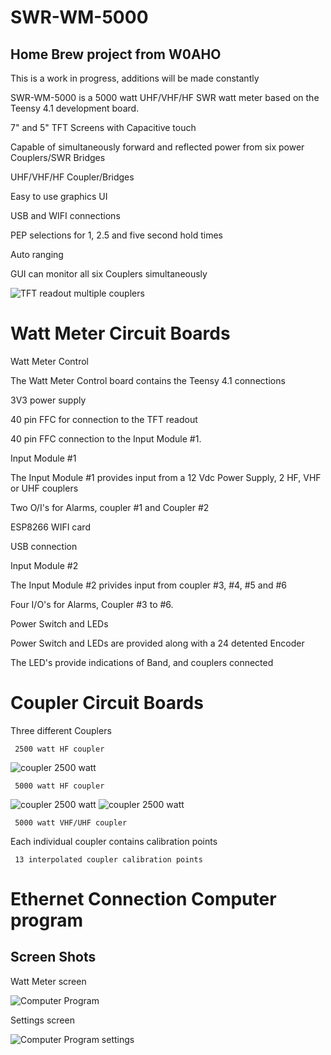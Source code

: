 # SWR-WM-5000
## Home Brew project from W0AHO


This is a work in progress, additions will be made constantly 

SWR-WM-5000 is a 5000 watt UHF/VHF/HF SWR watt meter based on the Teensy 4.1 development board.

 7" and 5" TFT Screens with Capacitive touch 

 Capable of simultaneously forward and reflected power from six  power Couplers/SWR Bridges

 UHF/VHF/HF Coupler/Bridges

 Easy to use graphics UI

 USB and WIFI connections

 PEP selections for 1, 2.5 and five second hold times

 Auto ranging

 GUI can monitor all six Couplers  simultaneously

![TFT readout multiple couplers](images/SWRWM_5000-5_C.jpg)

# Watt Meter Circuit Boards

 Watt Meter Control

The Watt Meter Control board contains the Teensy 4.1 connections

3V3 power supply

40 pin FFC for connection to the TFT readout

40 pin FFC connection to the Input Module #1.

 Input Module #1

The Input Module #1 provides input from a 12 Vdc Power Supply, 2 HF, VHF or UHF couplers

Two O/I's for Alarms, coupler #1 and Coupler #2

ESP8266 WIFI card

USB connection

 Input Module #2

The Input Module #2 privides input from coupler #3, #4, #5 and #6

Four I/O's for Alarms, Coupler #3 to #6.

 Power Switch and LEDs

Power Switch and LEDs are provided along with a 24 detented Encoder

The LED's provide indications of Band, and couplers connected

# Coupler Circuit Boards

 Three different Couplers
    
     2500 watt HF coupler
    
 ![coupler 2500 watt](images/coupler_2500.png)
    
     5000 watt HF coupler
    
 ![coupler 2500 watt](images/coupler_5000.png)
 ![coupler 2500 watt](images/coupler_5000_a.png)
    
     5000 watt VHF/UHF coupler
    
    
 Each individual coupler contains calibration points

     13 interpolated coupler calibration points


# Ethernet Connection Computer program
## Screen Shots

Watt Meter screen

![Computer Program](images/computer_readout.png)   

Settings screen

![Computer Program settings](images/computer_settings.png)






